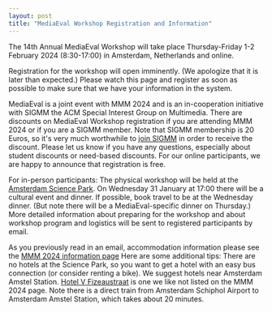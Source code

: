 ```yaml
---
layout: post
title: "MediaEval Workshop Registration and Information"
---
```

The 14th Annual MediaEval Workshop will take place Thursday-Friday 1-2 February 2024 (8:30-17:00) in Amsterdam, Netherlands and online.  

Registration for the workshop will open imminently. (We apologize that it is later than expected.) Please watch this page and register as soon as possible to make sure that we have your information in the system. 

MediaEval is a joint event with MMM 2024 and is an in-cooperation initiative with SIGMM the ACM Special Interest Group on Multimedia. There are discounts on MediaEval Workshop registration if you are attending MMM 2024 or if you are a SIGMM member. Note that SIGMM membership is 20 Euros, so it's very much worthwhile to [join SIGMM](http://sigmm.org/membership) in order to receive the discount. Please let us know if you have any questions, especially about student discounts or need-based discounts. For our online participants, we are happy to announce that registration is free. 

For in-person participants: The physical workshop will be held at the [Amsterdam Science Park](https://www.amsterdamsciencepark.nl/contact/getting-there/). On Wednesday 31 January at 17:00 there will be a cultural event and dinner. If possible, book travel to be at the Wednesday dinner. (But note there will be a MediaEval-specific dinner on Thursday.) More detailed information about preparing for the workshop and about workshop program and logistics will be sent to registered participants by email.

As you previously read in an email, accommodation information please see the [MMM 2024 information page](https://mmm2024.org/attend.html#accommodation) Here are some additional tips: There are no hotels at the Science Park, so you want to get a hotel with an easy bus connection (or consider renting a bike). We suggest hotels near Amsterdam Amstel Station. [Hotel V Fizeaustraat](https://fizeaustraat.hotelv.com/) is one we like not listed on the MMM 2024 page. Note there is a direct train from Amsterdam Schiphol Airport to Amsterdam Amstel Station, which takes about 20 minutes.
